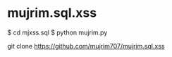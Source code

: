# mujrim.sql.xss
$ cd mjxss.sql
$ python mujrim.py

git clone https://github.com/mujrim707/mujrim.sql.xss 

